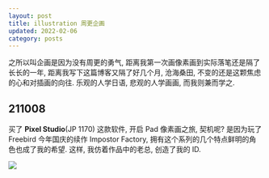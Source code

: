 ```yaml
---
layout: post
title: illustration 周更企画
updated: 2022-02-06
category: posts
---
```


之所以叫企画是因为没有周更的勇气, 距离我第一次画像素画到实际落笔还是隔了长长的一年, 距离我写下这篇博客又隔了好几个月, 沧海桑田, 不变的还是这颗焦虑的心和对插画的向往. 乐观的人学日语, 悲观的人学画画, 而我则兼而学之. 

## 211008

买了 **Pixel Studio**(JP 1170) 这款软件, 开启 Pad 像素画之旅, 契机呢? 是因为玩了 Freebird 今年国庆的续作 Impostor Factory, 拥有这个系列的几个特点鲜明的角色也成了我的希望. 这样, 我仿着作品中的老总, 创造了我的 ID.


<img src="https://user-images.githubusercontent.com/57313137/152681682-a881c64d-4c29-4506-addd-21e6e9dd048e.png">


<!--![mySelf@1](https://user-images.githubusercontent.com/57313137/152681682-a881c64d-4c29-4506-addd-21e6e9dd048e.png)-->
